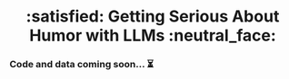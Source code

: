 
<h1 align='center'> :satisfied: Getting Serious About Humor with LLMs :neutral_face: </h1>

### Code and data coming soon... :hourglass_flowing_sand:
